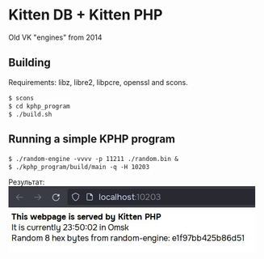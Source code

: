 # Kitten DB + Kitten PHP
Old VK "engines" from 2014

## Building
Requirements: libz, libre2, libpcre, openssl and scons.

```
$ scons
$ cd kphp_program
$ ./build.sh
```

## Running a simple KPHP program
```
$ ./random-engine -vvvv -p 11211 ./random.bin &
$ ./kphp_program/build/main -q -H 10203
```

Результат:  
![](docs/result.jpg)
